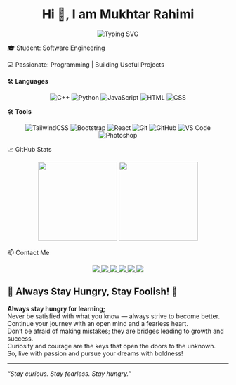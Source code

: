 <h1 align="center">Hi 👋, I am Mukhtar Rahimi</h1>

<p align="center">
  <img src="https://readme-typing-svg.demolab.com/?font=Fira+Code&pause=1000&color=00F5FF&center=true&vCenter=true&width=500&height=50&lines=Software+Engineer+in+Making;Frontend+Developer;Lifelong+Learner;Passionate+Problem+Solver" alt="Typing SVG" />
</p>

🎓 Student: Software Engineering  

💻 Passionate: Programming | Building Useful Projects  

🛠 **Languages**
<div align="center">
  <img src="https://img.shields.io/badge/C%2B%2B-00599C?style=for-the-badge&logo=c%2B%2B&logoColor=white" alt="C++" />
  <img src="https://img.shields.io/badge/Python-306998?style=for-the-badge&logo=python&logoColor=white" alt="Python" />
  <img src="https://img.shields.io/badge/JavaScript-F7DF1E?style=for-the-badge&logo=javascript&logoColor=black" alt="JavaScript" />
  <img src="https://img.shields.io/badge/HTML-E34F26?style=for-the-badge&logo=html5&logoColor=white" alt="HTML" />
  <img src="https://img.shields.io/badge/CSS-1572B6?style=for-the-badge&logo=css3&logoColor=white" alt="CSS" />
</div>

🛠 **Tools**
<div align="center">
  <img src="https://img.shields.io/badge/TailwindCSS-06B6D4?style=for-the-badge&logo=tailwindcss&logoColor=white" alt="TailwindCSS" />
  <img src="https://img.shields.io/badge/Bootstrap-563D7C?style=for-the-badge&logo=bootstrap&logoColor=white" alt="Bootstrap" />
  <img src="https://img.shields.io/badge/React-61DAFB?style=for-the-badge&logo=react&logoColor=black" alt="React" />
  <img src="https://img.shields.io/badge/Git-F05032?style=for-the-badge&logo=git&logoColor=white" alt="Git" />
  <img src="https://img.shields.io/badge/GitHub-100000?style=for-the-badge&logo=github&logoColor=white" alt="GitHub" />
  <img src="https://img.shields.io/badge/VS%20Code-007ACC?style=for-the-badge&logo=visualstudiocode&logoColor=white" alt="VS Code" />
  <img src="https://img.shields.io/badge/Photoshop-31A8FF?style=for-the-badge&logo=adobephotoshop&logoColor=white" alt="Photoshop" />
</div>


📈 GitHub Stats  
<div align="center"> 
  <img src="https://github-readme-stats.vercel.app/api?username=Mukhtarrahimi&show_icons=true&theme=github_dark" height="180px" /> 
  <img src="https://github-readme-stats.vercel.app/api/top-langs/?username=Mukhtarrahimi&layout=compact&theme=github_dark" height="180px"/> 
  <br />
  
</div>

📫 Contact Me  
<p align="center"> 
  <a href="mailto:mukhtarrahimi110@gmail.com"> 
    <img src="https://img.shields.io/badge/Gmail-D14836?style=for-the-badge&logo=gmail&logoColor=white" />
  </a> 
  <a href="https://github.com/Mukhtarrahimi"> 
    <img src="https://img.shields.io/badge/GitHub-100000?style=for-the-badge&logo=github&logoColor=white" />
  </a> 
  <a href="https://t.me/M_Rahime"> 
    <img src="https://img.shields.io/badge/Telegram-2CA5E0?style=for-the-badge&logo=telegram&logoColor=white" />
  </a> 
  <a href="https://wa.me/YourPhoneNumberHere"> 
    <img src="https://img.shields.io/badge/WhatsApp-25D366?style=for-the-badge&logo=whatsapp&logoColor=white" />
  </a> 
  <a href="https://www.linkedin.com/in/yourlinkedinprofile"> 
    <img src="https://img.shields.io/badge/LinkedIn-0A66C2?style=for-the-badge&logo=linkedin&logoColor=white" />
  </a> 
  <a href="https://www.facebook.com/YourProfileLink"> 
    <img src="https://img.shields.io/badge/Facebook-1877F2?style=for-the-badge&logo=facebook&logoColor=white" />
  </a>
</p>

## 🌟 Always Stay Hungry, Stay Foolish! 🌟

**Always stay hungry for learning;**  
Never be satisfied with what you know — always strive to become better.  
Continue your journey with an open mind and a fearless heart.  
Don’t be afraid of making mistakes; they are bridges leading to growth and success.  
Curiosity and courage are the keys that open the doors to the unknown.  
So, live with passion and pursue your dreams with boldness!  

---

_“Stay curious. Stay fearless. Stay hungry.”_  
